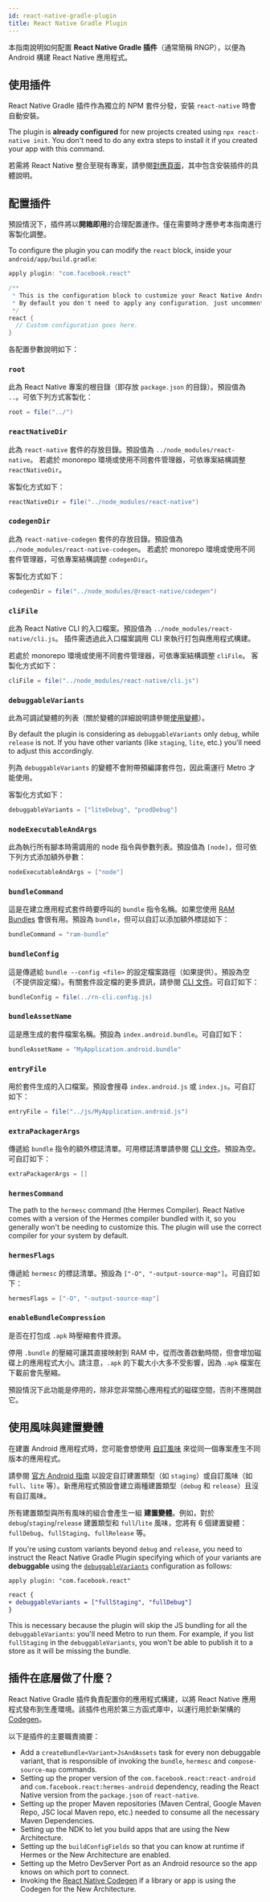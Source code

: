 ```yaml
---
id: react-native-gradle-plugin
title: React Native Gradle Plugin
---
```


本指南說明如何配置 **React Native Gradle 插件**（通常簡稱 RNGP），以便為 Android 構建 React Native 應用程式。

## 使用插件

React Native Gradle 插件作為獨立的 NPM 套件分發，安裝 `react-native` 時會自動安裝。

The plugin is **already configured** for new projects created using `npx react-native init`. You don't need to do any extra steps to install it if you created your app with this command.

若需將 React Native 整合至現有專案，請參閱[對應頁面](/docs/next/integration-with-existing-apps#configuring-gradle)，其中包含安裝插件的具體說明。

## 配置插件

預設情況下，插件將以**開箱即用**的合理配置運作。僅在需要時才應參考本指南進行客製化調整。

To configure the plugin you can modify the `react` block, inside your `android/app/build.gradle`:

```groovy
apply plugin: "com.facebook.react"

/**
 * This is the configuration block to customize your React Native Android app.
 * By default you don't need to apply any configuration, just uncomment the lines you need.
 */
react {
  // Custom configuration goes here.
}
```

各配置參數說明如下：

### `root`

此為 React Native 專案的根目錄（即存放 `package.json` 的目錄）。預設值為 `..`。可依下列方式客製化：

```groovy
root = file("../")
```

### `reactNativeDir`

此為 `react-native` 套件的存放目錄。預設值為 `../node_modules/react-native`。
若處於 monorepo 環境或使用不同套件管理器，可依專案結構調整 `reactNativeDir`。

客製化方式如下：

```groovy
reactNativeDir = file("../node_modules/react-native")
```

### `codegenDir`

此為 `react-native-codegen` 套件的存放目錄。預設值為 `../node_modules/react-native-codegen`。
若處於 monorepo 環境或使用不同套件管理器，可依專案結構調整 `codegenDir`。

客製化方式如下：

```groovy
codegenDir = file("../node_modules/@react-native/codegen")
```

### `cliFile`

此為 React Native CLI 的入口檔案。預設值為 `../node_modules/react-native/cli.js`。
插件需透過此入口檔案調用 CLI 來執行打包與應用程式構建。

若處於 monorepo 環境或使用不同套件管理器，可依專案結構調整 `cliFile`。
客製化方式如下：

```groovy
cliFile = file("../node_modules/react-native/cli.js")
```

### `debuggableVariants`

此為可調試變體的列表（關於變體的詳細說明請參閱[使用變體](#using-variants)）。

By default the plugin is considering as `debuggableVariants` only `debug`, while `release` is not. If you have other
variants (like `staging`, `lite`, etc.) you'll need to adjust this accordingly.

列為 `debuggableVariants` 的變體不會附帶預編譯套件包，因此需運行 Metro 才能使用。

客製化方式如下：

```groovy
debuggableVariants = ["liteDebug", "prodDebug"]
```

### `nodeExecutableAndArgs`

此為執行所有腳本時需調用的 node 指令與參數列表。預設值為 `[node]`，但可依下列方式添加額外參數：

```groovy
nodeExecutableAndArgs = ["node"]
```

### `bundleCommand`

這是在建立應用程式套件時要呼叫的 `bundle` 指令名稱。如果您使用 [RAM Bundles](https://reactnative.dev/docs/0.74/ram-bundles-inline-requires) 會很有用。預設為 `bundle`，但可以自訂以添加額外標誌如下：

```groovy
bundleCommand = "ram-bundle"
```

### `bundleConfig`

這是傳遞給 `bundle --config <file>` 的設定檔案路徑（如果提供）。預設為空（不提供設定檔）。有關套件設定檔的更多資訊，請參閱 [CLI 文件](https://github.com/react-native-community/cli/blob/main/docs/commands.md#bundle)。可自訂如下：

```groovy
bundleConfig = file(../rn-cli.config.js)
```

### `bundleAssetName`

這是應生成的套件檔案名稱。預設為 `index.android.bundle`。可自訂如下：

```groovy
bundleAssetName = "MyApplication.android.bundle"
```

### `entryFile`

用於套件生成的入口檔案。預設會搜尋 `index.android.js` 或 `index.js`。可自訂如下：

```groovy
entryFile = file("../js/MyApplication.android.js")
```

### `extraPackagerArgs`

傳遞給 `bundle` 指令的額外標誌清單。可用標誌清單請參閱 [CLI 文件](https://github.com/react-native-community/cli/blob/main/docs/commands.md#bundle)。預設為空。可自訂如下：

```groovy
extraPackagerArgs = []
```

### `hermesCommand`

The path to the `hermesc` command (the Hermes Compiler). React Native comes with a version of the Hermes compiler bundled with it, so you generally won't be needing to customize this. The plugin will use the correct compiler for your system by default.

### `hermesFlags`

傳遞給 `hermesc` 的標誌清單。預設為 `["-O", "-output-source-map"]`。可自訂如下：

```groovy
hermesFlags = ["-O", "-output-source-map"]
```

### `enableBundleCompression`

是否在打包成 `.apk` 時壓縮套件資源。

停用 `.bundle` 的壓縮可讓其直接映射到 RAM 中，從而改善啟動時間，但會增加磁碟上的應用程式大小。請注意，`.apk` 的下載大小大多不受影響，因為 `.apk` 檔案在下載前會先壓縮。

預設情況下此功能是停用的，除非您非常關心應用程式的磁碟空間，否則不應開啟它。

## 使用風味與建置變體

在建置 Android 應用程式時，您可能會想使用 [自訂風味](https://developer.android.com/studio/build/build-variants#product-flavors) 來從同一個專案產生不同版本的應用程式。

請參閱 [官方 Android 指南](https://developer.android.com/studio/build/build-variants) 以設定自訂建置類型（如 `staging`）或自訂風味（如 `full`、`lite` 等）。新應用程式預設會建立兩種建置類型（`debug` 和 `release`）且沒有自訂風味。

所有建置類型與所有風味的組合會產生一組 **建置變體**。例如，對於 `debug`/`staging`/`release` 建置類型和 `full`/`lite` 風味，您將有 6 個建置變體：`fullDebug`、`fullStaging`、`fullRelease` 等。

If you're using custom variants beyond `debug` and `release`, you need to instruct the React Native Gradle Plugin specifying which of your variants are **debuggable** using the [`debuggableVariants`](#debuggablevariants) configuration as follows:

```diff
apply plugin: "com.facebook.react"

react {
+ debuggableVariants = ["fullStaging", "fullDebug"]
}
```

This is necessary because the plugin will skip the JS bundling for all the `debuggableVariants`: you'll need Metro to run them. For example, if you list `fullStaging` in the `debuggableVariants`, you won't be able to publish it to a store as it will be missing the bundle.

## 插件在底層做了什麼？

React Native Gradle 插件負責配置你的應用程式構建，以將 React Native 應用程式發布到生產環境。該插件也用於第三方函式庫中，以運行用於新架構的 [Codegen](https://github.com/reactwg/react-native-new-architecture/blob/main/docs/codegen.md)。

以下是插件的主要職責摘要：

- Add a `createBundle<Variant>JsAndAssets` task for every non debuggable variant, that is responsible of invoking the `bundle`, `hermesc` and `compose-source-map` commands.
- Setting up the proper version of the `com.facebook.react:react-android` and `com.facebook.react:hermes-android` dependency, reading the React Native version from the `package.json` of `react-native`.
- Setting up the proper Maven repositories (Maven Central, Google Maven Repo, JSC local Maven repo, etc.) needed to consume all the necessary Maven Dependencies.
- Setting up the NDK to let you build apps that are using the New Architecture.
- Setting up the `buildConfigFields` so that you can know at runtime if Hermes or the New Architecture are enabled.
- Setting up the Metro DevServer Port as an Android resource so the app knows on which port to connect.
- Invoking the [React Native Codegen](https://github.com/reactwg/react-native-new-architecture/blob/main/docs/codegen.md) if a library or app is using the Codegen for the New Architecture.